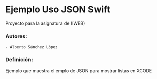 # Ejemplo Uso JSON Swift

Proyecto para la asignatura de (IWEB)

### Autores:
	- Alberto Sánchez López          

### Definición:      
Ejemplo que muestra el emplo de JSON para mostrar listas en XCODE

